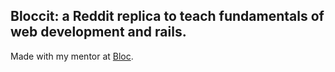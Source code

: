 ## Bloccit: a Reddit replica to teach fundamentals of web development and rails.
 Made with my mentor at [Bloc](http://bloc.io).
